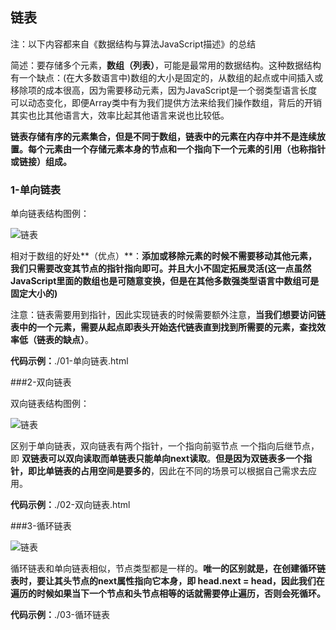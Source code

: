 <!--
 * @Description: 这是***页面（组件）
 * @Date: 2021-12-28 15:34:14
 * @Author: luoshuai
 * @LastEditors: luoshuai
 * @LastEditTime: 2021-12-31 15:41:26
     -->

## 链表

注：以下内容都来自《数据结构与算法JavaScript描述》的总结

简述：要存储多个元素，**数组（列表）**，可能是最常用的数据结构。这种数据结构有一个缺点：(在大多数语言中)数组的大小是固定的，从数组的起点或中间插入或移除项的成本很高，因为需要移动元素，因为JavaScript是一个弱类型语言长度可以动态变化，即便Array类中有为我们提供方法来给我们操作数组，背后的开销其实也比其他语言大，效率比起其他语言来说也比较低。

**链表存储有序的元素集合，但是不同于数组，链表中的元素在内存中并不是连续放置。每个元素由一个存储元素本身的节点和一个指向下一个元素的引用（也称指针或链接）组成。**

### 1-单向链表

单向链表结构图例：

![链表](https://lewis-note.oss-cn-beijing.aliyuncs.com/github/%E5%8D%95%E5%90%91%E9%93%BE%E8%A1%A8.png)

相对于数组的好处**（优点）**：**添加或移除元素的时候不需要移动其他元素，我们只需要改变其节点的指针指向即可。并且大小不固定拓展灵活(这一点虽然JavaScript里面的数组也是可随意变换，但是在其他多数强类型语言中数组可是固定大小的)** 

注意：链表需要用到指针，因此实现链表的时候需要额外注意，**当我们想要访问链表中的一个元素，需要从起点即表头开始迭代链表直到找到所需要的元素，查找效率低（链表的缺点）**。

**代码示例：**./01-单向链表.html

###2-双向链表

双向链表结构图例：

![链表](https://lewis-note.oss-cn-beijing.aliyuncs.com/github/%E5%8F%8C%E5%90%91%E9%93%BE%E8%A1%A8.png)

区别于单向链表，双向链表有两个指针，一个指向前驱节点 一个指向后继节点，即 **双链表可以双向读取而单链表只能单向next读取**。**但是因为双链表多一个指针，即比单链表的占用空间是要多的**，因此在不同的场景可以根据自己需求去应用。

**代码示例：**./02-双向链表.html

###3-循环链表

![链表](https://lewis-note.oss-cn-beijing.aliyuncs.com/github/%E5%BE%AA%E7%8E%AF%E9%93%BE%E8%A1%A8.png)

循环链表和单向链表相似，节点类型都是一样的。**唯一的区别就是，在创建循环链表时，要让其头节点的next属性指向它本身，即 head.next = head，因此我们在遍历的时候如果当下一个节点和头节点相等的话就需要停止遍历，否则会死循环。**

**代码示例：**./03-循环链表